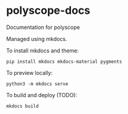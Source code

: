# polyscope-docs
Documentation for polyscope


Managed using mkdocs.

To install mkdocs and theme:
```
pip install mkdocs mkdocs-material pygments
```

To preview locally:
```
python3 -m mkdocs serve
```

To build and deploy (TODO):
```
mkdocs build 
```

